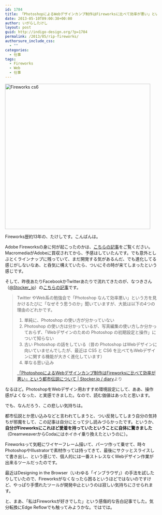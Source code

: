 ```yaml
---
id: 1784
title: 「PhotoshopによるWebデザインカンプ制作はFireworksに比べて効率が悪い」という都市伝説について、を読んで
date: 2013-05-10T09:00:38+00:00
author: いがらしたけし
layout: post
guid: http://indigo-design.org/?p=1784
permalink: /2013/05/rip-fireworks/
authorsure_include_css:
  - ""
categories:
  - 仕事
tags:
  - Fireworks
  - Web
  - 仕事
---
```

<p><img title="fireworks_cs6.jpg" src="https://indigo-design.org/wp-content/uploads/2013/05/fireworks_cs6.jpg" alt="Fireworks cs6" width="480" height="480" border="0" /></p>
<p>Fireworks歴約13年の、たけしです。こんばんは。</p>
<p>Adobe Fireworksの身に何が起こったのかは、<a href="http://www.itmedia.co.jp/news/articles/1305/07/news030.html">こちらの記事</a>をご覧ください。MacromediaがAdobeに買収されてから、予感はしていたんです。でも意外としぶとくラインナップに残っていて、まだ開発する気があるんだ、でも進化してる感じがしないなあ、と呑気に構えていたら、ついにその時が来てしまったという感じです。</p>
<p>そして、昨夜あたりFacebookかTwitterあたりで流れてきたのが、なつきさん（<a href="https://twitter.com/Stocker_jp">@Stocker_jp</a>）の<a href="http://stocker.jp/diary/switch-to-photoshop/">こちらの記事</a>です。</p>
<blockquote>
<p>Twitter やWeb系の勉強会で「Photoshop なんて効率悪い」という方を見かけるたびに「なぜそう思うのか」聞いていますが、大抵は以下の4つの理由のどれかです。</p>
<ol>
<li>単純に、Photoshop の使い方が分かっていない</li>
<li>Photoshop の使い方は分かっているが、写真編集の使い方しか分かっておらず、「Webデザインのための Photoshop の初期設定と操作」について知らない</li>
<li>古い Photoshop の話をしている（昔の Photoshop はWebデザインに向いていませんでしたが、最近は CS5 と CS6 を比べてもWebデザインに関する機能が大きく進化しています）</li>
<li>単なる思い込み</li>
</ol>
<p><a href="http://stocker.jp/diary/switch-to-photoshop/">「PhotoshopによるWebデザインカンプ制作はFireworksに比べて効率が悪い」という都市伝説について | Stocker.jp / diary</a>より</p>
</blockquote>
<p>なるほど。PhotoshopをWebデザイン用おすすめ環境設定にして、ああ、操作感がよくなった、と実感できました。なので、読む価値はあったと思います。</p>
<p>でも、なんだろう、この悲しい気持ちは。</p>
<p>都市伝説とか思い込みなどと言われてしまうと、つい反発してしまう自分の気持ちが邪魔をして、この記事は自分にとって少し読みづらかったです。というか、<strong>自分がFireworksにこれほど愛着を持っていたということに自体に驚きました</strong>（DreamweaverからCodaにはホイホイ乗り換えたというのに）。</p>
<p>Fireworksって気軽にワイヤーフレーム描いて、パーツ作って乗せて、時々PhotoshopやIllustratorで素材作っては持ってきて、最後にサクッとスライスして書き出し、という感じで、個人的には一番ストレスなくWebデザイン作業が出来るツールだったのです。</p>
<p>最近はDesigning in the Browser（いわゆる「インブラウザ」）の手法を試したりしていたので、Fireworksがなくなったら困るというほどではないのですけど、やっぱり手慣れたツールが開発中止というのは寂しい気持ちにさせられます。</p>
<p>と、まあ、「私はFireworksが好きでした」という感傷的な告白記事でした。気分転換にEdge Reflowでも触ってみようかな。ではでは。</p>